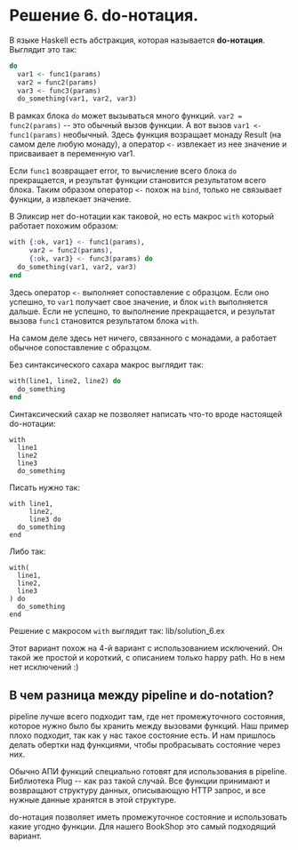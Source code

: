 # Решение 6. do-нотация.

В языке Haskell есть абстракция, которая называется **do-нотация**. Выглядит это так:

```haskell
do 
  var1 <- func1(params)
  var2 = func2(params)
  var3 <- func3(params)
  do_something(var1, var2, var3)
```

В рамках блока `do` может вызываться много функций. `var2 = func2(params)` -- это обычный вызов функции. А вот вызов `var1 <- func1(params)` необычный. Здесь функция возращает монаду Result (на самом деле любую монаду), а оператор `<-` извлекает из нее значение и присваивает в переменную var1. 

Если `func1` возвращает error, то вычисление всего блока `do` прекращается, и результат функции становится результатом всего блока. Таким образом оператор `<-` похож на `bind`, только не связывает функции, а извлекает значение. 

В Эликсир нет do-нотации как таковой, но есть макрос `with` который работает похожим образом:

```elixir
with {:ok, var1} <- func1(params),
     var2 = func2(params),
     {:ok, var3} <- func3(params) do
  do_something(var1, var2, var3)
end
```

Здесь оператор `<-` выполняет сопоставление с образцом. Если оно успешно, то `var1` получает свое значение, и блок `with` выполняется дальше. Если не успешно, то выполнение прекращается, и результат вызова `func1` становится результатом блока `with`.

На самом деле здесь нет ничего, связанного с монадами, а работает обычное сопоставление с образцом. 

Без синтаксического сахара макрос выглядит так:

```elixir
with(line1, line2, line2) do 
  do_something 
end
```

Cинтаксический сахар не позволяет написать что-то вроде настоящей do-нотации:

```
with
  line1
  line2
  line3
  do_something
```

Писать нужно так:

```
with line1,
     line2,
     line3 do
  do_something
end
```

Либо так:

```
with(
  line1,
  line2,
  line3
) do
  do_something
end
```

Решение с макросом `with` выглядит так: lib/solution_6.ex

Этот вариант похож на 4-й вариант с использованием исключений. Он такой же простой и короткий, с описанием только happy path. Но в нем нет исключений :)

## В чем разница между pipeline и do-notation?

pipeline лучше всего подходит там, где нет промежуточного состояния, которое нужно было бы хранить между вызовами функций. Наш пример плохо подходит, так как у нас такое состояние есть. И нам пришлось делать обертки над функциями, чтобы пробрасывать состояние через них.

Обычно АПИ функций специально готовят для использования в pipeline. Библиотека Plug -- как раз такой случай. Все функции принимают и возвращают структуру данных, описывающую HTTP запрос, и все нужные данные хранятся в этой структуре.

do-нотация позволяет иметь промежуточное состояние и использовать какие угодно функции. Для нашего BookShop это самый подходящий вариант.
